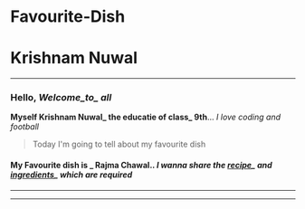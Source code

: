 # Favourite-Dish

# Krishnam Nuwal
---
### Hello, *Welcome_to_ all*
 
 **Myself Krishnam Nuwal_ the educatie of class_ 9th**... *I love coding and football*
 
> Today I'm going to tell about my favourite dish
 
#### **My Favourite dish is _ Rajma Chawal**..  *I wanna share the [recipe](https://krishnamnuwal.github.io/Favourite-Dish/recipie)_ and [ingredients]()_ which are required*
 ---
 ---
